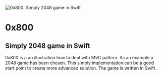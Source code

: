 ![0x800: Simply 2048 game in Swift](https://cloud.githubusercontent.com/assets/600515/5801145/15c563c6-9fe8-11e4-9774-7f936a0fc6e3.png)

# 0x800
## Simply 2048 game in Swift

0x800 is a an illustration how to deal with MVC pattern. As an example a 2048 game has been chosen. This simply implementation can be a good start point to create more advanced solution. The game is written in Swift.
